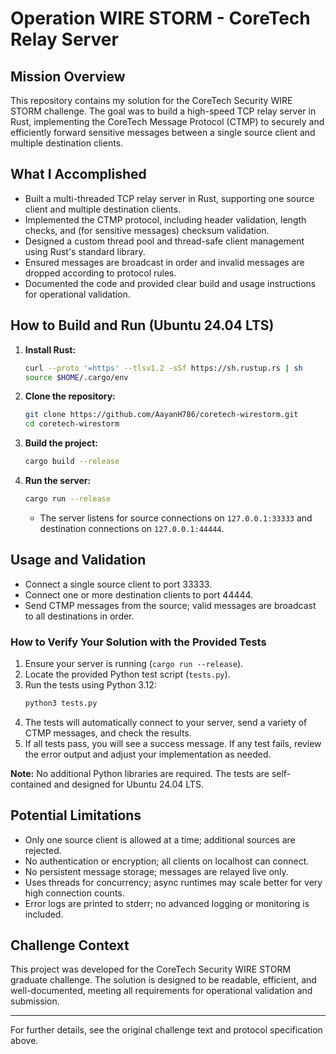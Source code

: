 
# Operation WIRE STORM - CoreTech Relay Server

## Mission Overview

This repository contains my solution for the CoreTech Security WIRE STORM challenge. The goal was to build a high-speed TCP relay server in Rust, implementing the CoreTech Message Protocol (CTMP) to securely and efficiently forward sensitive messages between a single source client and multiple destination clients.

## What I Accomplished
- Built a multi-threaded TCP relay server in Rust, supporting one source client and multiple destination clients.
- Implemented the CTMP protocol, including header validation, length checks, and (for sensitive messages) checksum validation.
- Designed a custom thread pool and thread-safe client management using Rust's standard library.
- Ensured messages are broadcast in order and invalid messages are dropped according to protocol rules.
- Documented the code and provided clear build and usage instructions for operational validation.

## How to Build and Run (Ubuntu 24.04 LTS)

1. **Install Rust:**
   ```sh
   curl --proto '=https' --tlsv1.2 -sSf https://sh.rustup.rs | sh
   source $HOME/.cargo/env
   ```
2. **Clone the repository:**
   ```sh
   git clone https://github.com/AayanH786/coretech-wirestorm.git
   cd coretech-wirestorm
   ```
3. **Build the project:**
   ```sh
   cargo build --release
   ```
4. **Run the server:**
   ```sh
   cargo run --release
   ```
   - The server listens for source connections on `127.0.0.1:33333` and destination connections on `127.0.0.1:44444`.


## Usage and Validation
- Connect a single source client to port 33333.
- Connect one or more destination clients to port 44444.
- Send CTMP messages from the source; valid messages are broadcast to all destinations in order.

### How to Verify Your Solution with the Provided Tests
1. Ensure your server is running (`cargo run --release`).
2. Locate the provided Python test script (`tests.py`).
3. Run the tests using Python 3.12:
   ```sh
   python3 tests.py
   ```
4. The tests will automatically connect to your server, send a variety of CTMP messages, and check the results.
5. If all tests pass, you will see a success message. If any test fails, review the error output and adjust your implementation as needed.

**Note:** No additional Python libraries are required. The tests are self-contained and designed for Ubuntu 24.04 LTS.

## Potential Limitations
- Only one source client is allowed at a time; additional sources are rejected.
- No authentication or encryption; all clients on localhost can connect.
- No persistent message storage; messages are relayed live only.
- Uses threads for concurrency; async runtimes may scale better for very high connection counts.
- Error logs are printed to stderr; no advanced logging or monitoring is included.

## Challenge Context
This project was developed for the CoreTech Security WIRE STORM graduate challenge. The solution is designed to be readable, efficient, and well-documented, meeting all requirements for operational validation and submission.

---
For further details, see the original challenge text and protocol specification above.
